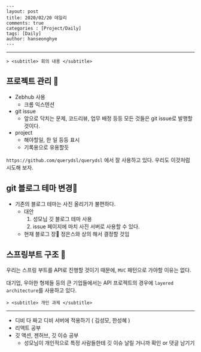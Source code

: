 ```
---
layout: post
title: 2020/02/20 데일리
comments: true
categories : [Project/Daily]
tags: [Daily]
author: hanseonghye
---
```

---

```
> <subtitle> 회의 내용 </subtitle>
```

## 프로젝트 관리 🍔

- Zebhub 사용
  - 크롬 익스텐션
- git issue
  - 앞으로 닥치는 문제, 코드리뷰, 업무 배정 등등 모든 것들은 git issue로 발행할 것이다.
- project
  - 해야할일, 한 일 등등 표시
  - 기록용으로 유용할듯

`https://github.com/querydsl/querydsl` 에서 잘 사용하고 있다. 우리도 이것처럼 시도해 보자.



## git 블로그 테마 변경🍙

- 기존의 블로그 테마는 사진 올리기가 불편하다. 
  - 대안
    1. 성모님 깃 블로그 테마 사용
    2. issue 페이지에 마치 사진 서버로 사용할 수 있다.
  - 현재 블로그 장👑 정은스와 상의  해서 결정할 것임



## 스프링부트 구조 🍤

우리는 스프링 부트를 API로 진행할 것이기 때문에, `MVC` 패턴으로 가야할 이유는 없다.

대기업, 우아한 형제들 등의 큰 기업들에서는 API 프로젝트의 경우에 `layered architecture`를 사용하고 있다.



```
> <subtitle> 개인 과제 </subtitle>
```

---

- 디비 다 짜고 디비 서버에 적용하기 ( 김성모, 한성혜 )
- 리액트 공부
- 깃 액션, 젠허브, 깃 이슈 공부
  - 성모님이 개인적으로 특정 사람들한테 깃 이슈 날릴 거니까 확인 or 댓글 남기기